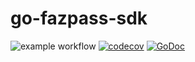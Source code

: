 # go-fazpass-sdk
![example workflow](https://github.com/anvarisy/go-fazpass-sdk/actions/workflows/go.yml/badge.svg)
[![codecov](https://codecov.io/gh/anvarisy/go-fazpass-sdk/branch/main/graph/badge.svg?token=164LG83XYF)](https://codecov.io/gh/anvarisy/go-fazpass-sdk)
[![GoDoc](https://pkg.go.dev/badge/github.com/anvarisy/go-fazpass-sdk?status.svg)](https://pkg.go.dev/github.com/anvarisy/go-fazpass-sdk?tab=doc)


